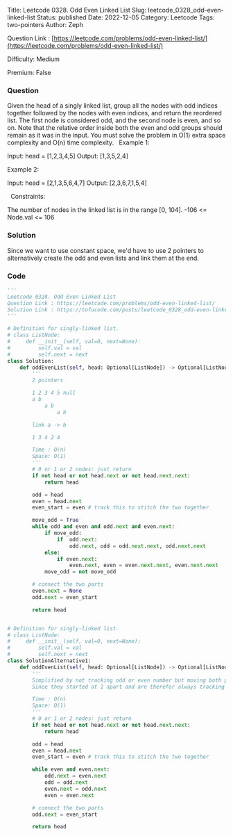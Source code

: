 Title: Leetcode 0328. Odd Even Linked List
Slug: leetcode_0328_odd-even-linked-list
Status: published
Date: 2022-12-05
Category: Leetcode
Tags: two-pointers
Author: Zeph

Question Link : [https://leetcode.com/problems/odd-even-linked-list/](https://leetcode.com/problems/odd-even-linked-list/)

Difficulty: Medium

Premium: False

### Question
Given the head of a singly linked list, group all the nodes with odd indices together followed by the nodes with even indices, and return the reordered list.
The first node is considered odd, and the second node is even, and so on.
Note that the relative order inside both the even and odd groups should remain as it was in the input.
You must solve the problem in O(1) extra space complexity and O(n) time complexity.
 
Example 1:


Input: head = [1,2,3,4,5]
Output: [1,3,5,2,4]

Example 2:


Input: head = [2,1,3,5,6,4,7]
Output: [2,3,6,7,1,5,4]

 
Constraints:

The number of nodes in the linked list is in the range [0, 104].
-106 <= Node.val <= 106

### Solution

Since we want to use constant space, we'd have to use 2 pointers to alternatively create the odd and even lists and link them at the end.


### Code
```python
'''
Leetcode 0328. Odd Even Linked List
Question Link : https://leetcode.com/problems/odd-even-linked-list/
Solution Link : https://tofucode.com/posts/leetcode_0328_odd-even-linked-list.html
'''

# Definition for singly-linked list.
# class ListNode:
#     def __init__(self, val=0, next=None):
#         self.val = val
#         self.next = next
class Solution:
    def oddEvenList(self, head: Optional[ListNode]) -> Optional[ListNode]:
        '''
        2 pointers

        1 2 3 4 5 null
        a b
            a b
                a b

        link a -> b

        1 3 4 2 4

        Time : O(n)
        Space: O(1)
        '''
        # 0 or 1 or 2 nodes: just return
        if not head or not head.next or not head.next.next:
            return head

        odd = head
        even = head.next
        even_start = even # track this to stitch the two together

        move_odd = True
        while odd and even and odd.next and even.next:
            if move_odd:
                if  odd.next:
                    odd.next, odd = odd.next.next, odd.next.next
            else:
                if even.next:
                    even.next, even = even.next.next, even.next.next
            move_odd = not move_odd

        # connect the two parts
        even.next = None
        odd.next = even_start

        return head


# Definition for singly-linked list.
# class ListNode:
#     def __init__(self, val=0, next=None):
#         self.val = val
#         self.next = next
class SolutionAlternative1:
    def oddEvenList(self, head: Optional[ListNode]) -> Optional[ListNode]:
        '''
        Simplified by not tracking odd or even number but moving both pointers at the same time
        Since they started at 1 apart and are therefor always tracking odd and even

        Time : O(n)
        Space: O(1)
        '''
        # 0 or 1 or 2 nodes: just return
        if not head or not head.next or not head.next.next:
            return head

        odd = head
        even = head.next
        even_start = even # track this to stitch the two together

        while even and even.next:
            odd.next = even.next
            odd = odd.next
            even.next = odd.next
            even = even.next

        # connect the two parts
        odd.next = even_start

        return head
```

